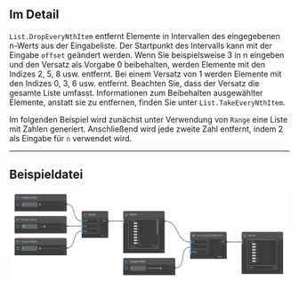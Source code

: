 ## Im Detail
`List.DropEveryNthItem` entfernt Elemente in Intervallen des eingegebenen n-Werts aus der Eingabeliste. Der Startpunkt des Intervalls kann mit der Eingabe `offset` geändert werden. Wenn Sie beispielsweise 3 in n eingeben und den Versatz als Vorgabe 0 beibehalten, werden Elemente mit den Indizes 2, 5, 8 usw. entfernt. Bei einem Versatz von 1 werden Elemente mit den Indizes 0, 3, 6 usw. entfernt. Beachten Sie, dass der Versatz die gesamte Liste umfasst. Informationen zum Beibehalten ausgewählter Elemente, anstatt sie zu entfernen, finden Sie unter `List.TakeEveryNthItem`.

Im folgenden Beispiel wird zunächst unter Verwendung von `Range` eine Liste mit Zahlen generiert. Anschließend wird jede zweite Zahl entfernt, indem 2 als Eingabe für `n` verwendet wird.
___
## Beispieldatei

![List.DropEveryNthItem](./DSCore.List.DropEveryNthItem_img.jpg)
